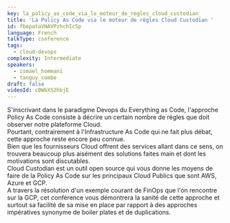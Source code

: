 ```yaml
---
key: la_policy_as_code_via_le_moteur_de_regles_cloud_custodian_
title: 'La Policy As Code via le moteur de règles Cloud Custodian '
id: fbepataVHAVPzhchIc5p
language: French
talkType: conference
tags:
  - cloud-devops
complexity: Intermediate
speakers:
  - ismael_hommani
  - tanguy_combe
draft: false
videoId: c0WbXS2hbjE
---
```


S'inscrivant dans le paradigme Devops du Everything as Code, l'approche Policy As Code consiste à décrire un certain nombre de règles que doit observer notre plateforme Cloud.   
Pourtant, contrairement à l'Infrastructure As Code qui ne fait plus débat, cette approche reste encore peu connue.  
 Bien que les fournisseurs Cloud offrent des services allant dans ce sens, on trouvera beaucoup plus aisément des solutions faites main et dont les motivations sont discutables.   
Cloud Custodian est un outil open source qui vous donne les moyens de faire de la Policy As Code sur les principaux Cloud Publics que sont AWS, Azure et GCP.   
A travers la résolution d'un exemple courant de FinOps que l'on rencontre sur la GCP, cet conférence vous démontrera  la sanité de cette approche et surtout sa facilité de sa mise en place par rapport à des approches impératives synonyme de boiler plates et de duplications.  
